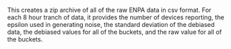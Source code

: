 This creates a zip archive of all of the raw ENPA data in csv format. For each 8 hour tranch of data, it provides
the number of devices reporting, the epsilon used in generating noise, the standard deviation of the debiased data, the debiased values for all of the buckets, and the raw value for all of the buckets. 

 
